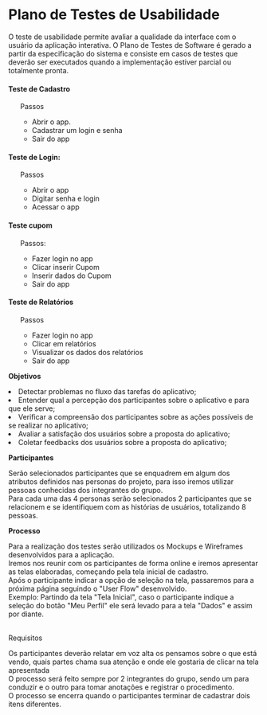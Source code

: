 # Plano de Testes de Usabilidade

O teste de usabilidade permite avaliar a qualidade da interface com o usuário da aplicação interativa. O Plano de Testes de Software é gerado a partir da especificação do sistema e consiste em casos de testes que deverão ser executados quando a implementação estiver parcial ou totalmente pronta.

#### Teste de Cadastro
<ol>
	
Passos 
*	Abrir o app.
*	Cadastrar um login e senha
*	Sair do app 
</ol>

#### Teste de Login: 
<ol>
	
Passos 
*	Abrir o app
*	Digitar senha e login
*	Acessar o app
</ol>

#### Teste cupom
<ol>
	
Passos:
*	Fazer login no app
*	Clicar inserir Cupom
*	Inserir dados do Cupom
*	Sair do app
</ol>

#### Teste de Relatórios
<ol>
	
Passos
*	Fazer login no app
*	Clicar em relatórios
*	Visualizar os dados dos relatórios  
*	Sair do app
</ol>

<p>
  <b>Objetivos</b>
<li>Detectar problemas no fluxo das tarefas do aplicativo;
<li>Entender qual a percepção dos participantes sobre o aplicativo e para que ele serve;
<li>Verificar a compreensão dos participantes sobre as ações possíveis de se realizar no aplicativo;
<li>Avaliar a satisfação dos usuários sobre a proposta do aplicativo;
<li>Coletar feedbacks dos usuários sobre a proposta do aplicativo;
</p>

<p>
  <b>Participantes</b></p>
  <p>Serão selecionados participantes que se enquadrem em algum dos atributos definidos nas personas do projeto, para isso iremos utilizar pessoas conhecidas dos integrantes do grupo.<br>
  Para cada uma das 4 personas serão selecionados 2 participantes que se relacionem e se identifiquem com as histórias de usuários, totalizando 8 pessoas.
 </p>
  

<p><b>Processo</b></p>
Para a realização dos testes serão utilizados os Mockups e Wireframes desenvolvidos para a aplicação.<br>
Iremos nos reunir com os participantes de forma online e iremos apresentar as telas elaboradas, começando pela tela inicial de cadastro.<br>
Após o participante indicar a opção de seleção na tela, passaremos para a próxima página seguindo o "User Flow" desenvolvido.<br>
Exemplo: Partindo da tela "Tela Inicial", caso o participante indique a seleção do botão "Meu Perfil" ele será levado para a tela "Dados" e assim por diante. <br><br>
<p>Requisitos</p>
Os participantes deverão relatar em voz alta os pensamos sobre o que está vendo, quais partes chama sua atenção e onde ele gostaria de clicar na tela apresentada<br>
O processo será feito sempre por 2 integrantes do grupo, sendo um para conduzir e o outro para tomar anotações e registrar o procedimento.<br>
O processo se encerra quando o participantes terminar de cadastrar dois itens diferentes.<br>


<br><br>
